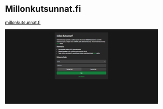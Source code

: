 # Millonkutsunnat.fi

[millonkutsunnat.fi](https://millonkutsunnat.fi)

![Preview](milloinkutsunnat.png)